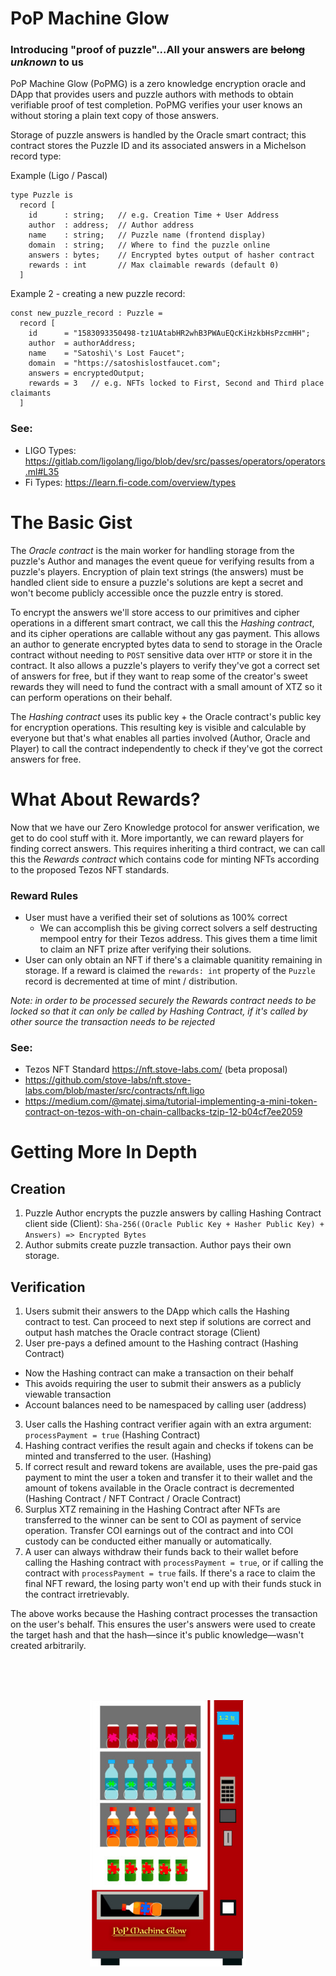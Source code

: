 # PoP Machine Glow

### Introducing "proof of puzzle"...All your answers are ~~belong~~ _unknown_ to us

PoP Machine Glow (PoPMG) is a zero knowledge encryption oracle and DApp that provides users and puzzle authors with methods to obtain verifiable proof of test completion. PoPMG verifies your user knows an without storing a plain text copy of those answers. 

Storage of puzzle answers is handled by the Oracle smart contract; this contract stores the Puzzle ID and its associated answers in a Michelson record type:

Example (Ligo / Pascal)

```
type Puzzle is
  record [
    id      : string;   // e.g. Creation Time + User Address
    author  : address;  // Author address
    name    : string;   // Puzzle name (frontend display)
    domain  : string;   // Where to find the puzzle online
    answers : bytes;    // Encrypted bytes output of hasher contract
    rewards : int       // Max claimable rewards (default 0)
  ]
```

Example 2 - creating a new puzzle record:

```
const new_puzzle_record : Puzzle =
  record [
    id      = "1583093350498-tz1UAtabHR2whB3PWAuEQcKiHzkbHsPzcmHH";
    author  = authorAddress;
    name    = "Satoshi\'s Lost Faucet";
    domain  = "https://satoshislostfaucet.com";
    answers = encryptedOutput;
    rewards = 3   // e.g. NFTs locked to First, Second and Third place claimants
  ]
```

### See:
- LIGO Types: https://gitlab.com/ligolang/ligo/blob/dev/src/passes/operators/operators.ml#L35
- Fi Types: https://learn.fi-code.com/overview/types

# The Basic Gist

The *Oracle contract* is the main worker for handling storage from the puzzle's Author and manages the event queue for verifying results from a puzzle's players. Encryption of plain text strings (the answers) must be handled client side to ensure a puzzle's solutions are kept a secret and won't become publicly accessible once the puzzle entry is stored.

To encrypt the answers we'll store access to our primitives and cipher operations in a different smart contract, we call this the *Hashing contract*, and its cipher operations are callable without any gas payment. This allows an author to generate encrypted bytes data to send to storage in the Oracle contract without needing to `POST` sensitive data over `HTTP` or store it in the contract. It also allows a puzzle's players to verify they've got a correct set of answers for free, but if they want to reap some of the creator's sweet rewards they will need to fund the contract with a small amount of XTZ so it can perform operations on their behalf.

The *Hashing contract* uses its public key + the Oracle contract's public key for encryption operations. This resulting key is visible and calculable by everyone but that's what enables all parties involved (Author, Oracle and Player) to call the contract independently to check if they've got the correct answers for free.

# What About Rewards? 

Now that we have our Zero Knowledge protocol for answer verification, we get to do cool stuff with it. More importantly, we can reward players for finding correct answers. This requires inheriting a third contract, we can call this the *Rewards contract* which contains code for minting NFTs according to the proposed Tezos NFT standards. 

### Reward Rules
- User must have a verified their set of solutions as 100% correct
  - We can accomplish this be giving correct solvers a self destructing mempool entry for their Tezos address. This gives them a time limit to claim an NFT prize after verifying their solutions.
- User can only obtain an NFT if there's a claimable quanitity remaining in storage. If a reward is claimed the `rewards: int` property of the `Puzzle` record is decremented at time of mint / distribution. 

*Note: in order to be processed securely the Rewards contract needs to be locked so that it can only be called by Hashing Contract, if it's called by other source the transaction needs to be rejected*

### See:
- Tezos NFT Standard https://nft.stove-labs.com/ (beta proposal)
- https://github.com/stove-labs/nft.stove-labs.com/blob/master/src/contracts/nft.ligo
- https://medium.com/@matej.sima/tutorial-implementing-a-mini-token-contract-on-tezos-with-on-chain-callbacks-tzip-12-b04cf7ee2059

# Getting More In Depth

## Creation
1) Puzzle Author encrypts the puzzle answers by calling Hashing Contract client side (Client): `Sha-256((Oracle Public Key + Hasher Public Key) + Answers) => Encrypted Bytes`
2) Author submits create puzzle transaction. Author pays their own storage.

## Verification
1) Users submit their answers to the DApp which calls the Hashing contract to test. Can proceed to next step if solutions are correct and output hash matches the Oracle contract storage (Client)
2) User pre-pays a defined amount to the Hashing contract (Hashing Contract)
  - Now the Hashing contract can make a transaction on their behalf 
  - This avoids requiring the user to submit their answers as a publicly viewable transaction
  - Account balances need to be namespaced by calling user (address)
3) User calls the Hashing contract verifier again with an extra argument: `processPayment = true` (Hashing Contract)
4) Hashing contract verifies the result again and checks if tokens can be minted and transferred to the user. (Hashing)
5) If correct result and reward tokens are available, uses the pre-paid gas payment to mint the user a token and transfer it to their wallet and the amount of tokens available in the Oracle contract is decremented (Hashing Contract / NFT Contract / Oracle Contract)
6) Surplus XTZ remaining in the Hashing Contract after NFTs are transferred to the winner can be sent to COI as payment of service operation. Transfer COI earnings out of the contract and into COI custody can be conducted either manually or automatically.
7) A user can always withdraw their funds back to their wallet before calling the Hashing contract with `processPayment = true`, or if calling the contract with `processPayment = true` fails. If there's a race to claim the final NFT reward, the losing party won't end up with their funds stuck in the contract irretrievably. 

The above works because the Hashing contract processes the transaction on the user's behalf. This ensures the user's answers were used to create the target hash and that the hash—since it's public knowledge—wasn't created arbitrarily.

<br/><br/><br/>
<p align="center">
  <img width="250px" height="auto" src="https://raw.githubusercontent.com/Chain-of-Insight/pop-machine-glow/master/Documentation/assets/img/pop_machine.png">
</p>

